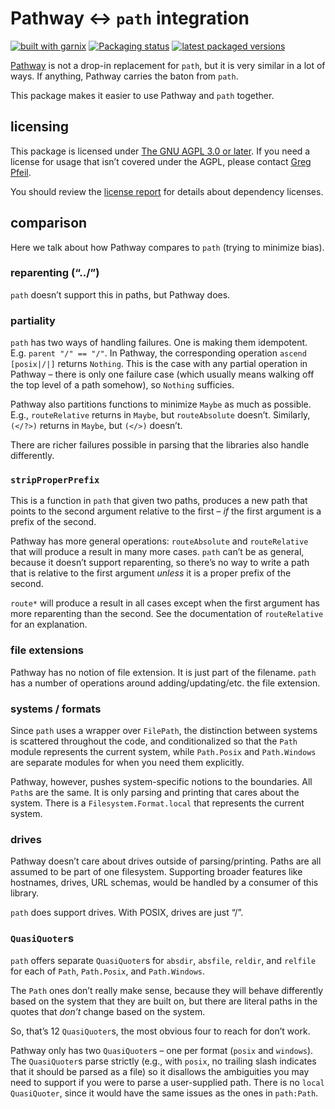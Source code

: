 # Pathway ↔ `path` integration

[![built with garnix](https://img.shields.io/endpoint?url=https%3A%2F%2Fgarnix.io%2Fapi%2Fbadges%2Fsellout%2Fpathway)](https://garnix.io)
[![Packaging status](https://repology.org/badge/tiny-repos/haskell:pathway-path.svg)](https://repology.org/project/haskell:pathway-path/versions)
[![latest packaged versions](https://repology.org/badge/latest-versions/haskell:pathway-path.svg)](https://repology.org/project/haskell:pathway-path/versions)

[Pathway](https://hackage.haskell.org/package/pathway) is not a drop-in replacement for `path`, but it is very similar in a lot of ways. If anything, Pathway carries the baton from `path`.

This package makes it easier to use Pathway and `path` together.

## licensing

This package is licensed under [The GNU AGPL 3.0 or later](./LICENSE). If you need a license for usage that isn’t covered under the AGPL, please contact [Greg Pfeil](mailto:greg@technomadic.org?subject=licensing%20pathway-path).

You should review the [license report](docs/license-report.md) for details about dependency licenses.

## comparison

Here we talk about how Pathway compares to `path` (trying to minimize bias).

### reparenting (“../”)

`path` doesn’t support this in paths, but Pathway does.

### partiality

`path` has two ways of handling failures. One is making them idempotent. E.g. `parent "/" == "/"`. In Pathway, the corresponding operation `ascend [posix|/|]` returns `Nothing`. This is the case with any partial operation in Pathway – there is only one failure case (which usually means walking off the top level of a path somehow), so `Nothing` sufficies.

Pathway also partitions functions to minimize `Maybe` as much as possible. E.g., `routeRelative` returns in `Maybe`, but `routeAbsolute` doesn’t. Similarly, `(</?>)` returns in `Maybe`, but `(</>)` doesn’t.

There are richer failures possible in parsing that the libraries also handle differently.

### `stripProperPrefix`

This is a function in `path` that given two paths, produces a new path that points to the second argument relative to the first – _if_ the first argument is a prefix of the second.

Pathway has more general operations: `routeAbsolute` and `routeRelative` that will produce a result in many more cases. `path` can’t be as general, because it doesn’t support reparenting, so there’s no way to write a path that is relative to the first argument _unless_ it is a proper prefix of the second.

`route*` will produce a result in all cases except when the first argument has more reparenting than the second. See the documentation of `routeRelative` for an explanation.

### file extensions

Pathway has no notion of file extension. It is just part of the filename. `path` has a number of operations around adding/updating/etc. the file extension.

### systems / formats

Since `path` uses a wrapper over `FilePath`, the distinction between systems is scattered throughout the code, and conditionalized so that the `Path` module represents the current system, while `Path.Posix` and `Path.Windows` are separate modules for when you need them explicitly.

Pathway, however, pushes system-specific notions to the boundaries. All `Path`s are the same. It is only parsing and printing that cares about the system. There is a `Filesystem.Format.local` that represents the current system.

### drives

Pathway doesn’t care about drives outside of parsing/printing. Paths are all assumed to be part of one filesystem. Supporting broader features like hostnames, drives, URL schemas, would be handled by a consumer of this library.

`path` does support drives. With POSIX, drives are just “/”.

### `QuasiQuoter`s

`path` offers separate `QuasiQuoter`s for `absdir`, `absfile`, `reldir`, and `relfile` for each of `Path`, `Path.Posix`, and `Path.Windows`.

The `Path` ones don’t really make sense, because they will behave differently based on the system that they are built on, but there are literal paths in the quotes that _don’t_ change based on the system.

So, that’s 12 `QuasiQuoter`s, the most obvious four to reach for don’t work.

Pathway only has two `QuasiQuoter`s – one per format (`posix` and `windows`). The `QuasiQuoter`s parse strictly (e.g., with `posix`, no trailing slash indicates that it should be parsed as a file) so it disallows the ambiguities you may need to support if you were to parse a user-supplied path. There is no `local` `QuasiQuoter`, since it would have the same issues as the ones in `path:Path`.
